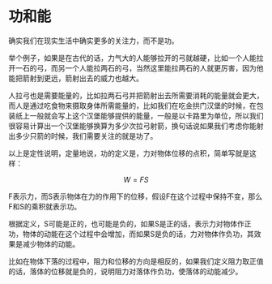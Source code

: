 # 功和能

确实我们在现实生活中确实更多的关注力，而不是功。

举个例子，如果是在古代的话，力气大的人能够拉开的弓就越硬，比如一个人能拉开一石的弓，而另一个人能拉两石的弓，当然这里能拉两石的人就更厉害，因为他能把箭射到更远，箭射出去的威力也越大。

人拉弓也是需要能量的，比如拉两石弓并把箭射出去所需要消耗的能量就会更大，而人是通过吃食物来摄取身体所需能量的，比如我们在吃金拱门汉堡的时候，在包装纸上一般就会写上这个汉堡能够提供的能量，一般是以卡路里为单位，所以我们很容易计算出一个汉堡能够换算为多少次拉弓射箭，换句话说如果我们考虑你能射出多少只箭的时候，我们需要关注的就是功了。

以上是定性说明，定量地说，功的定义是，力对物体位移的点积，简单写就是这样：

$$ W=FS $$

F表示力，而S表示物体在力的作用下的位移，假设F在这个过程中保持不变，那么F和S的乘积就表示功。

根据定义，S可能是正的，也可能是负的，如果S是正的话，表示力对物体作正功，物体的动能在这个过程中会增加，而如果S是负的话，力对物体作负功，其效果是减少物体的动能。

比如在物体下落的过程中，阻力和位移的方向是相反的，如果我们定义阻力取正值的话，落体的位移就是负的，说明阻力对落体作负功，使落体的动能减少。

